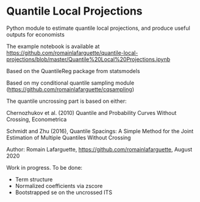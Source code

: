 # Quantile Local Projections

Python module to estimate quantile local projections, and produce useful outputs for economists

The example notebook is available at https://github.com/romainlafarguette/quantile-local-projections/blob/master/Quantile%20Local%20Projections.ipynb

Based on the QuantileReg package from statsmodels

Based on my conditional quantile sampling module (https://github.com/romainlafarguette/cqsampling)

The quantile uncrossing part is based on either:

Chernozhukov et al. (2010) Quantile and Probability Curves Without Crossing, Econometrica

Schmidt and Zhu (2016), Quantile Spacings: A Simple Method for the Joint Estimation of Multiple Quantiles Without Crossing

Author: Romain Lafarguette, https://github.com/romainlafarguette, August 2020


Work in progress. To be done:
- Term structure
- Normalized coefficients via zscore
- Bootstrapped se on the uncrossed ITS 


